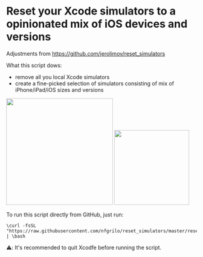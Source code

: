 # Reset your Xcode simulators to a opinionated mix of iOS devices and versions

Adjustments from https://github.com/jerolimov/reset_simulators

What this script dows:

- remove all you local Xcode simulators
- create a fine-picked selection of simulators consisting of mix of iPhone/iPad/iOS sizes and versions


<img src="https://github.com/nfgrilo/reset_simulators/blob/master/images/screenshot1.png" height="282" />
<img src="https://github.com/nfgrilo/reset_simulators/blob/master/images/screenshot2.png" height="198" />

To run this script directly from GitHub, just run:

```
\curl -fsSL "https://raw.githubusercontent.com/nfgrilo/reset_simulators/master/reset_simulators.sh" | \bash
```

⚠️: It's recommended to quit Xcodfe before running the script.